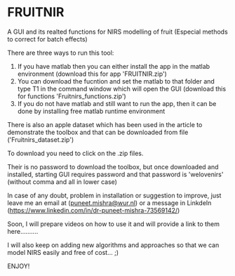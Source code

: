 # FRUITNIR
A GUI and its realted functions for NIRS modelling of fruit (Especial methods to correct for batch effects)

There are three ways to run this tool:
1. If you have matlab then you can either install the app in the matlab environment (download this for app 'FRUITNIR.zip')
2. You can download the fucntion and set the matlab to that folder and type T1 in the command window which will open the GUI (download this for functions 'Fruitnirs_functions.zip')
3. If you do not have matlab and still want to run the app, then it can be done by installing free matlab runtime environment

There is also an apple dataset which has been used in the article to demonstrate the toolbox and that can be downloaded from file ('Fruitnirs_dataset.zip')

To download you need to click on the .zip files.

Their is no password to download the toolbox, but once downloaded and installed, starting GUI requires password and that password is 'welovenirs' (without comma and all in lower case)

In case of any doubt, problem in installation or suggestion to improve, just leave me an email at (puneet.mishra@wur.nl) or a message in LinkdeIn (https://www.linkedin.com/in/dr-puneet-mishra-73569142/)

Soon, I will prepare videos on how to use it and will provide a link to them here..........

I will also keep on adding new algorithms and approaches so that we can model NIRS easily and free of cost... ;)

ENJOY!


